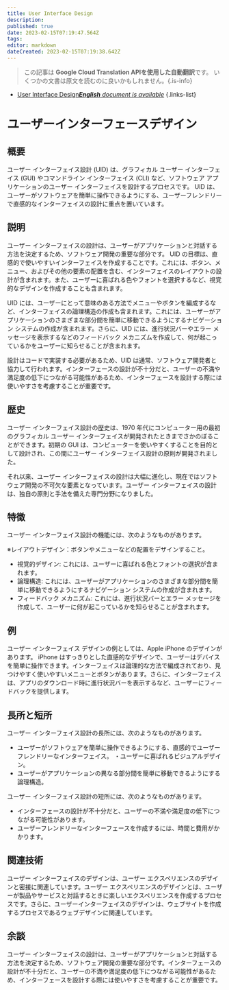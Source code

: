 ```yaml
---
title: User Interface Design
description: 
published: true
date: 2023-02-15T07:19:47.564Z
tags: 
editor: markdown
dateCreated: 2023-02-15T07:19:38.642Z
---
```


> この記事は **Google Cloud Translation APIを使用した自動翻訳**です。
いくつかの文書は原文を読むのに良いかもしれません。{.is-info}



- [User Interface Design***English** document is available*](/en/Knowledge-base/Dictionary/user-interface-design)
{.links-list}


# ユーザーインターフェースデザイン

## 概要
ユーザー インターフェイス設計 (UID) は、グラフィカル ユーザー インターフェイス (GUI) やコマンドライン インターフェイス (CLI) など、ソフトウェア アプリケーションのユーザー インターフェイスを設計するプロセスです。 UID は、ユーザーがソフトウェアを簡単に操作できるようにする、ユーザーフレンドリーで直感的なインターフェイスの設計に重点を置いています。

## 説明
ユーザー インターフェイスの設計は、ユーザーがアプリケーションと対話する方法を決定するため、ソフトウェア開発の重要な部分です。 UID の目標は、直感的で使いやすいインターフェイスを作成することです。これには、ボタン、メニュー、およびその他の要素の配置を含む、インターフェイスのレイアウトの設計が含まれます。また、ユーザーに喜ばれる色やフォントを選択するなど、視覚的なデザインを作成することも含まれます。

UID には、ユーザーにとって意味のある方法でメニューやボタンを編成するなど、インターフェイスの論理構造の作成も含まれます。これには、ユーザーがアプリケーションのさまざまな部分間を簡単に移動できるようにするナビゲーション システムの作成が含まれます。さらに、UID には、進行状況バーやエラー メッセージを表示するなどのフィードバック メカニズムを作成して、何が起こっているかをユーザーに知らせることが含まれます。

設計はコードで実装する必要があるため、UID は通常、ソフトウェア開発者と協力して行われます。インターフェースの設計が不十分だと、ユーザーの不満や満足度の低下につながる可能性があるため、インターフェースを設計する際には使いやすさを考慮することが重要です。

## 歴史
ユーザー インターフェイス設計の歴史は、1970 年代にコンピューター用の最初のグラフィカル ユーザー インターフェイスが開発されたときまでさかのぼることができます。初期の GUI は、コンピューターを使いやすくすることを目的として設計され、この間にユーザー インターフェイス設計の原則が開発されました。

それ以来、ユーザー インターフェイスの設計は大幅に進化し、現在ではソフトウェア開発の不可欠な要素となっています。ユーザー インターフェイスの設計は、独自の原則と手法を備えた専門分野になりました。

## 特徴
ユーザー インターフェイス設計の機能には、次のようなものがあります。

※レイアウトデザイン：ボタンやメニューなどの配置をデザインすること。
* 視覚的デザイン: これには、ユーザーに喜ばれる色とフォントの選択が含まれます。
* 論理構造: これには、ユーザーがアプリケーションのさまざまな部分間を簡単に移動できるようにするナビゲーション システムの作成が含まれます。
* フィードバック メカニズム: これには、進行状況バーとエラー メッセージを作成して、ユーザーに何が起こっているかを知らせることが含まれます。

## 例
ユーザー インターフェイス デザインの例としては、Apple iPhone のデザインがあります。 iPhone はすっきりとした直感的なデザインで、ユーザーはデバイスを簡単に操作できます。インターフェイスは論理的な方法で編成されており、見つけやすく使いやすいメニューとボタンがあります。さらに、インターフェイスは、アプリのダウンロード時に進行状況バーを表示するなど、ユーザーにフィードバックを提供します。

## 長所と短所
ユーザー インターフェイス設計の長所には、次のようなものがあります。

* ユーザーがソフトウェアを簡単に操作できるようにする、直感的でユーザーフレンドリーなインターフェイス。
・ユーザーに喜ばれるビジュアルデザイン。
* ユーザーがアプリケーションの異なる部分間を簡単に移動できるようにする論理構造。

ユーザー インターフェイス設計の短所には、次のようなものがあります。

* インターフェースの設計が不十分だと、ユーザーの不満や満足度の低下につながる可能性があります。
* ユーザーフレンドリーなインターフェースを作成するには、時間と費用がかかります。

## 関連技術
ユーザー インターフェイスのデザインは、ユーザー エクスペリエンスのデザインと密接に関連しています。ユーザー エクスペリエンスのデザインとは、ユーザーが製品やサービスと対話するときに楽しいエクスペリエンスを作成するプロセスです。さらに、ユーザーインターフェイスのデザインは、ウェブサイトを作成するプロセスであるウェブデザインに関連しています。

## 余談
ユーザー インターフェイスの設計は、ユーザーがアプリケーションと対話する方法を決定するため、ソフトウェア開発の重要な部分です。インターフェースの設計が不十分だと、ユーザーの不満や満足度の低下につながる可能性があるため、インターフェースを設計する際には使いやすさを考慮することが重要です。